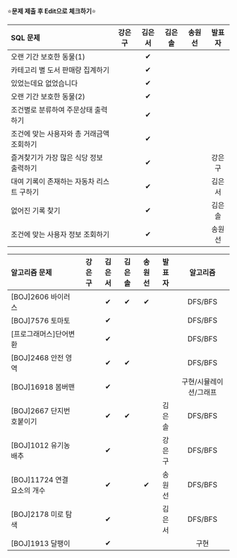 ⭐**문제 제출 후 Edit으로 체크하기**⭐

|SQL 문제                              |강은구|김은서|김은솔|송원선|발표자|
|:-------------------------------------|:----:|:----:|:----:|:----:|:--:|
|오랜 기간 보호한 동물(1)                |      |  ✔  |      |      |    |
|카테고리 별 도서 판매량 집계하기         |      |  ✔  |      |      |    |
|있었는데요 없었습니다                   |      | ✔   |      |      |    |
|오랜 기간 보호한 동물(2)                |      |  ✔  |      |      |    |
|조건별로 분류하여 주문상태 출력하기      |      |  ✔  |      |      |    |
|조건에 맞는 사용자와 총 거래금액 조회하기|      |  ✔  |      |      |    |
|즐겨찾기가 가장 많은 식당 정보 출력하기  |      |  ✔  |      |      | 강은구 |
|대여 기록이 존재하는 자동차 리스트 구하기|      |  ✔  |      |      | 김은서 |
|	없어진 기록 찾기                      |      |  ✔  |      |      | 김은솔 |
|조건에 맞는 사용자 정보 조회하기        |      |  ✔  |      |      | 송원선 |

|알고리즘 문제             |강은구|김은서|김은솔|송원선|발표자  |알고리즘|
|:-------------------------|:----:|:----:|:----:|:----:|:----:|:------:|
|[BOJ]2606 바이러스         |      |  ✔  | ✔    |  ✔  |      |DFS/BFS |
|[BOJ]7576 토마토           |      |  ✔  |      |      |      |DFS/BFS|
|[프로그래머스]단어변환      |      |  ✔  |      |      |      |DFS/BFS|
|[BOJ]2468 안전 영역        |      |  ✔  |  ✔   |      |      |DFS/BFS |
|[BOJ]16918 봄버맨          |      |  ✔  |      |      |      |구현/시뮬레이션/그래프 |
|[BOJ]2667 단지번호붙이기    |      |  ✔  |  ✔   |      |김은솔|DFS/BFS |
|[BOJ]1012 유기농 배추       |      |  ✔  |      |      |강은구|DFS/BFS |
|[BOJ]11724 연결 요소의 개수 |      |  ✔  |      |  ✔  |송원선|DFS/BFS |
|[BOJ]2178 미로 탐색        |      |  ✔  |      |      |김은서|DFS/BFS|
|[BOJ]1913 달팽이           |      |  ✔  |      |      |    |구현|
